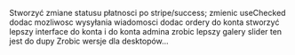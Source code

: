 Stworzyć zmiane statusu płatnosci po stripe/success;
zmienic useChecked
dodac mozliwosc wysyłania wiadomosci
dodac ordery do konta
stworzyć lepszy interface do konta i do konta admina
zrobic lepszy galery slider ten jest do dupy
Zrobic wersje dla desktopów...
